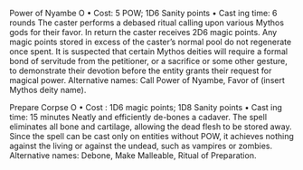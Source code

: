Power of Nyambe O
• Cost:  5 POW; 1D6 Sanity points
•
 Cast
ing time: 6 rounds
The caster performs a debased ritual calling upon various 
Mythos gods for their favor. In return the caster receives 
2D6 magic points. Any magic points stored in excess of 
the caster’s normal pool do not regenerate once spent. 
It is suspected that certain Mythos deities will require a 
formal bond of servitude from the petitioner, or a sacrifice 
or some other gesture, to demonstrate their devotion before 
the entity grants their request for magical power.
Alternative names: Call Power of Nyambe, Favor of (insert 
Mythos deity name).

Prepare Corpse O
• Cost : 1D6 magic points; 1D8 Sanity points
•
 Cast
ing time: 15 minutes
Neatly and efficiently de-bones a cadaver. The spell 
eliminates all bone and cartilage, allowing the dead flesh to 
be stored away. Since the spell can be cast only on entities 
without POW, it achieves nothing against the living or 
against the undead, such as vampires or zombies.
Alternative names: Debone, Make Malleable, Ritual of 
Preparation.

